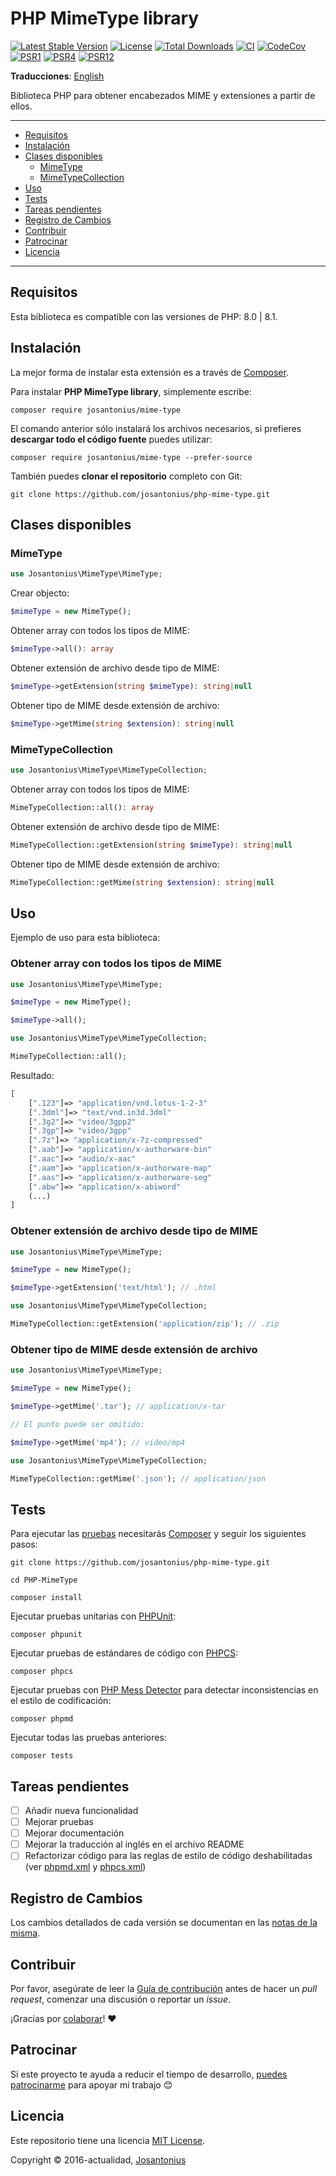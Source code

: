 # PHP MimeType library

[![Latest Stable Version](https://poser.pugx.org/josantonius/mime-type/v/stable)](https://packagist.org/packages/josantonius/mime-type)
[![License](https://poser.pugx.org/josantonius/mime-type/license)](LICENSE)
[![Total Downloads](https://poser.pugx.org/josantonius/mime-type/downloads)](https://packagist.org/packages/josantonius/mime-type)
[![CI](https://github.com/josantonius/php-mime-type/actions/workflows/ci.yml/badge.svg?branch=main)](https://github.com/josantonius/php-mime-type/actions/workflows/ci.yml)
[![CodeCov](https://codecov.io/gh/josantonius/php-mime-type/branch/main/graph/badge.svg)](https://codecov.io/gh/josantonius/php-mime-type)
[![PSR1](https://img.shields.io/badge/PSR-1-f57046.svg)](https://www.php-fig.org/psr/psr-1/)
[![PSR4](https://img.shields.io/badge/PSR-4-9b59b6.svg)](https://www.php-fig.org/psr/psr-4/)
[![PSR12](https://img.shields.io/badge/PSR-12-1abc9c.svg)](https://www.php-fig.org/psr/psr-12/)

**Traducciones**: [English](/README.md)

Biblioteca PHP para obtener encabezados MIME y extensiones a partir de ellos.

---

- [Requisitos](#requisitos)
- [Instalación](#instalación)
- [Clases disponibles](#clases-disponibles)
  - [MimeType](#mimetype)
  - [MimeTypeCollection](#mimetypecollection)
- [Uso](#uso)
- [Tests](#tests)
- [Tareas pendientes](#-tareas-pendientes)
- [Registro de Cambios](#registro-de-cambios)
- [Contribuir](#contribuir)
- [Patrocinar](#patrocinar)
- [Licencia](#licencia)

---

## Requisitos

Esta biblioteca es compatible con las versiones de PHP: 8.0 | 8.1.

## Instalación

La mejor forma de instalar esta extensión es a través de [Composer](http://getcomposer.org/download/).

Para instalar **PHP MimeType library**, simplemente escribe:

```console
composer require josantonius/mime-type
```

El comando anterior sólo instalará los archivos necesarios,
si prefieres **descargar todo el código fuente** puedes utilizar:

```console
composer require josantonius/mime-type --prefer-source
```

También puedes **clonar el repositorio** completo con Git:

```console
git clone https://github.com/josantonius/php-mime-type.git
```

## Clases disponibles

### MimeType

```php
use Josantonius\MimeType\MimeType;
```

Crear objecto:

```php
$mimeType = new MimeType();
```

Obtener array con todos los tipos de MIME:

```php
$mimeType->all(): array
```

Obtener extensión de archivo desde tipo de MIME:

```php
$mimeType->getExtension(string $mimeType): string|null
```

Obtener tipo de MIME desde extensión de archivo:

```php
$mimeType->getMime(string $extension): string|null
```

### MimeTypeCollection

```php
use Josantonius\MimeType\MimeTypeCollection;
```

Obtener array con todos los tipos de MIME:

```php
MimeTypeCollection::all(): array
```

Obtener extensión de archivo desde tipo de MIME:

```php
MimeTypeCollection::getExtension(string $mimeType): string|null
```

Obtener tipo de MIME desde extensión de archivo:

```php
MimeTypeCollection::getMime(string $extension): string|null
```

## Uso

Ejemplo de uso para esta biblioteca:

### Obtener array con todos los tipos de MIME

```php
use Josantonius\MimeType\MimeType;

$mimeType = new MimeType();

$mimeType->all();
```

```php
use Josantonius\MimeType\MimeTypeCollection;

MimeTypeCollection::all();
```

Resultado:

```php
[
    [".123"]=> "application/vnd.lotus-1-2-3"
    [".3dml"]=> "text/vnd.in3d.3dml"
    [".3g2"]=> "video/3gpp2"
    [".3gp"]=> "video/3gpp"
    [".7z"]=> "application/x-7z-compressed"
    [".aab"]=> "application/x-authorware-bin"
    [".aac"]=> "audio/x-aac"
    [".aam"]=> "application/x-authorware-map"
    [".aas"]=> "application/x-authorware-seg"
    [".abw"]=> "application/x-abiword"
    (...)
]
```

### Obtener extensión de archivo desde tipo de MIME

```php
use Josantonius\MimeType\MimeType;

$mimeType = new MimeType();

$mimeType->getExtension('text/html'); // .html
```

```php
use Josantonius\MimeType\MimeTypeCollection;

MimeTypeCollection::getExtension('application/zip'); // .zip
```

### Obtener tipo de MIME desde extensión de archivo

```php
use Josantonius\MimeType\MimeType;

$mimeType = new MimeType();

$mimeType->getMime('.tar'); // application/x-tar

// El punto puede ser omitido:

$mimeType->getMime('mp4'); // video/mp4
```

```php
use Josantonius\MimeType\MimeTypeCollection;

MimeTypeCollection::getMime('.json'); // application/json
```

## Tests

Para ejecutar las [pruebas](tests) necesitarás [Composer](http://getcomposer.org/download/)
y seguir los siguientes pasos:

```console
git clone https://github.com/josantonius/php-mime-type.git
```

```console
cd PHP-MimeType
```

```console
composer install
```

Ejecutar pruebas unitarias con [PHPUnit](https://phpunit.de/):

```console
composer phpunit
```

Ejecutar pruebas de estándares de código con [PHPCS](https://github.com/squizlabs/PHP_CodeSniffer):

```console
composer phpcs
```

Ejecutar pruebas con [PHP Mess Detector](https://phpmd.org/) para detectar inconsistencias
en el estilo de codificación:

```console
composer phpmd
```

Ejecutar todas las pruebas anteriores:

```console
composer tests
```

## Tareas pendientes

- [ ] Añadir nueva funcionalidad
- [ ] Mejorar pruebas
- [ ] Mejorar documentación
- [ ] Mejorar la traducción al inglés en el archivo README
- [ ] Refactorizar código para las reglas de estilo de código deshabilitadas
(ver [phpmd.xml](phpmd.xml) y [phpcs.xml](phpcs.xml))

## Registro de Cambios

Los cambios detallados de cada versión se documentan en las
[notas de la misma](https://github.com/josantonius/php-mime-type/releases).

## Contribuir

Por favor, asegúrate de leer la [Guía de contribución](CONTRIBUTING.md) antes de hacer un
_pull request_, comenzar una discusión o reportar un _issue_.

¡Gracias por [colaborar](https://github.com/josantonius/php-mime-type/graphs/contributors)! :heart:

## Patrocinar

Si este proyecto te ayuda a reducir el tiempo de desarrollo,
[puedes patrocinarme](https://github.com/josantonius/lang/es-ES/README.md#patrocinar)
para apoyar mi trabajo :blush:

## Licencia

Este repositorio tiene una licencia [MIT License](LICENSE).

Copyright © 2016-actualidad, [Josantonius](https://github.com/josantonius/lang/es-ES/README.md#contacto)
